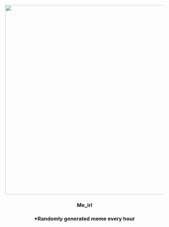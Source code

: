 <p align="center">
        <img src="https://i.redd.it/hdow2h9n6tv81.jpg" width="600" height="600">
        </p>
        <h3 align="center">Me_irl</h3>
        <h3 align="center">*Randomly generated meme every hour</h3>
    
